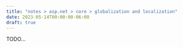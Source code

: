```yaml
---
title: "notes > asp.net > core > globalization and localization"
date: 2023-05-14T00:00:00-06:00
draft: true
---
```


<style>
    r { color: red }
    o { color: orange }
    g { color: green }
</style>

TODO...